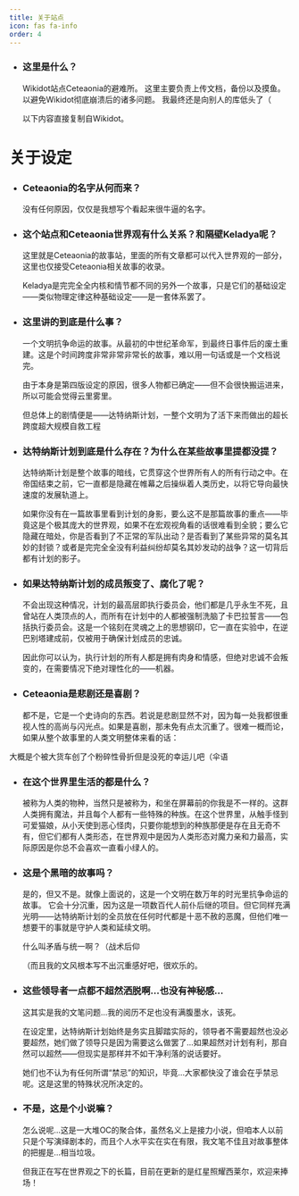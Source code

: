 ```yaml
---
title: 关于站点
icon: fas fa-info
order: 4
---
```

- ### 这里是什么？
   
   Wikidot站点Ceteaonia的避难所。
   这里主要负责上传文档，备份以及摸鱼。以避免Wikidot彻底崩溃后的诸多问题。
   我最终还是向别人的库低头了（
   
   以下内容直接复制自Wikidot。
 
# 关于设定
   
 - ### Ceteaonia的名字从何而来？
   没有任何原因，仅仅是我想写个看起来很牛逼的名字。

 - ### 这个站点和Ceteaonia世界观有什么关系？和隔壁Keladya呢？
   这里就是Ceteaonia的故事站，里面的所有文章都可以代入世界观的一部分，这里也仅接受Ceteaonia相关故事的收录。

   Keladya是完完全全内核和情节都不同的另外一个故事，只是它们的基础设定——类似物理定律这种基础设定——是一套体系罢了。

 - ### 这里讲的到底是什么事？
   一个文明抗争命运的故事。从最初的中世纪革命军，到最终日事件后的废土重建。这是个时间跨度非常非常非常长的故事，难以用一句话或是一个文档说完。

   由于本身是第四版设定的原因，很多人物都已确定——但不会很快搬运进来，所以可能会觉得云里雾里。

   但总体上的剧情便是——达特纳斯计划，一整个文明为了活下来而做出的超长跨度超大规模自救工程

  - ### 达特纳斯计划到底是什么存在？为什么在某些故事里提都没提？
    达特纳斯计划是整个故事的暗线，它贯穿这个世界所有人的所有行动之中。在帝国结束之前，它一直都是隐藏在帷幕之后操纵着人类历史，以将它导向最快速度的发展轨道上。
   
    如果你没有在一篇故事里看到计划的身影，要么这不是那篇故事的重点——毕竟这是个极其庞大的世界观，如果不在宏观视角看的话很难看到全貌；要么它隐藏在暗处，你是否看到了不正常的军队出动？是否看到了某些异常的莫名其妙的封锁？或者是完完全全没有利益纠纷却莫名其妙发动的战争？这一切背后都有计划的影子。

  - ### 如果达特纳斯计划的成员叛变了、腐化了呢？
    不会出现这种情况，计划的最高层即执行委员会，他们都是几乎永生不死，且曾站在人类顶点的人，而所有在计划中的人都被强制洗脑了卡巴拉誓言——包括执行委员会。这是一个铭刻在灵魂之上的思想钢印，它一直在实验中，在逆巴别塔建成前，仅被用于确保计划成员的忠诚。

    因此你可以认为，执行计划的所有人都是拥有肉身和情感，但绝对忠诚不会叛变的，在需要情况下绝对理性化的——机器。

  - ### Ceteaonia是悲剧还是喜剧？
    都不是，它是一个史诗向的东西。若说是悲剧显然不对，因为每一处我都很重视人性的高尚与闪光点。如果是喜剧，那未免有点太沉重了。很难一概而论，如果从整个故事里的人类文明整体来看的话：

   大概是个被大货车创了个粉碎性骨折但是没死的幸运儿吧（伞语

  - ### 在这个世界里生活的都是什么？
    被称为人类的物种，当然只是被称为，和坐在屏幕前的你我是不一样的。这群人类拥有魔法，并且每个人都有一些特殊的种族。在这个世界里，从触手怪到可爱猫娘，从小天使到恶心怪肉，只要你能想到的种族那便是存在且无奇不有，但它们都有人类形态，在世界观中是因为人类形态对魔力亲和力最高，实际原因是你总不会喜欢一直看小绿人的。

  - ### 这是个黑暗的故事吗？
    是的，但又不是。就像上面说的，这是一个文明在数万年的时光里抗争命运的故事。
    它会十分沉重，因为这是一项数百代人前仆后继的项目。但它同样充满光明——达特纳斯计划的全员放在任何时代都是十恶不赦的恶魔，但他们唯一想要干的事就是守护人类和延续文明。

    什么叫矛盾与统一啊？（战术后仰

    （而且我的文风根本写不出沉重感好吧，很欢乐的。

  - ### 这些领导者一点都不超然洒脱啊…也没有神秘感…
    这其实是我的文笔问题…我的阅历不足也没有满腹墨水，该死。

    在设定里，达特纳斯计划始终是务实且脚踏实际的，领导者不需要超然也没必要超然，她们做了领导只是因为需要这么做罢了…如果超然对计划有利，那自然可以超然——但现实是那样并不如干净利落的说话要好。

    她们也不认为有任何所谓“禁忌”的知识，毕竟…大家都快没了谁会在乎禁忌呢。这是这里的特殊状况所决定的。

  - ### 不是，这是个小说嘛？
    怎么说呢…这是一大堆OC的聚合体，虽然名义上是接力小说，但咱本人以前只是个写演绎剧本的，而且个人水平实在实在有限，我文笔不佳且对故事整体的把握是…相当垃圾。

    但我正在写在世界观之下的长篇，目前在更新的是红星照耀西莱尔，欢迎来捧场！
 
